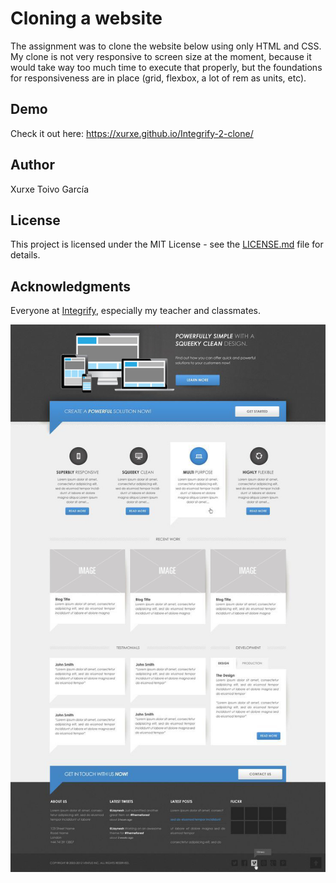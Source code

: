 # Cloning a website

The assignment was to clone the website below using only HTML and CSS. My clone is not very responsive to screen size at the moment, because it would take way too much time to execute that properly, but the foundations for responsiveness are in place (grid, flexbox, a lot of rem as units, etc).

## Demo

Check it out here: https://xurxe.github.io/Integrify-2-clone/ 

## Author

Xurxe Toivo García

## License

This project is licensed under the MIT License - see the [LICENSE.md](LICENSE.md) file for details.

## Acknowledgments

Everyone at [Integrify](https://github.com/Integrify-Finland), especially my teacher and classmates.

![alt text](./assets/assignment-2.jpg "The model we had to follow")
